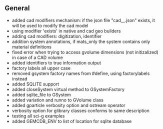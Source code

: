 ## General

- added cad modifiers mechanism: if the json file "cad__<variation>.json" exists, it will be used to modify the cad model
- using modifier 'exists' in native and cad geo builders
- adding cad modifiers: digitization, identifier
- addition system annotations, if mats_only the system contains only material definitions
- fixed error when trying to access gvolume dimensions (not initizalized) in case of a CAD volume 
- added identifiers to true information output
- factory labels all upper case
- removed gsystem factory names from #define, using factorylabels instead
- added SQLITE support
- added closeSystem virtual method to GSystemFactory
- added sqlite_file to GSystem
- added variation and runno to GVolume class
- added gparticle verbosity option and ostream operator
- verbosity option for glibrary classes conforms to same description
- testing all sci-g examples
- added GEMCDB_ENV to list of location for sqlite database
